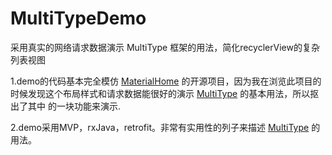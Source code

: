 # MultiTypeDemo
采用真实的网络请求数据演示 MultiType 框架的用法，简化recyclerView的复杂列表视图


1.demo的代码基本完全模仿 [MaterialHome](https://github.com/hymanme/MaterialHome) 的开源项目，因为我在浏览此项目的时候发现这个布局样式和请求数据能很好的演示  [MultiType](https://github.com/drakeet/MultiType)  的基本用法，所以抠出了其中
的一块功能来演示.

2.demo采用MVP，rxJava，retrofit。非常有实用性的列子来描述 [MultiType](https://github.com/drakeet/MultiType) 的用法。
